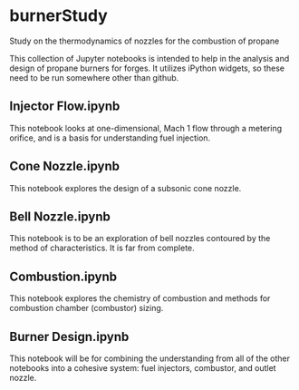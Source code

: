 # burnerStudy
Study on the thermodynamics of nozzles for the combustion of propane

This collection of Jupyter notebooks is intended to help in the analysis and design of propane burners for forges. It utilizes iPython widgets, so these need to be run somewhere other than github.

## Injector Flow.ipynb
This notebook looks at one-dimensional, Mach 1 flow through a metering orifice, and is a basis for understanding fuel injection.

## Cone Nozzle.ipynb
This notebook explores the design of a subsonic cone nozzle.

## Bell Nozzle.ipynb
This notebook is to be an exploration of bell nozzles contoured by the method of characteristics. It is far from complete.

## Combustion.ipynb
This notebook explores the chemistry of combustion and methods for combustion chamber (combustor) sizing.

## Burner Design.ipynb
This notebook will be for combining the understanding from all of the other notebooks into a cohesive system: fuel injectors, combustor, and outlet nozzle.
